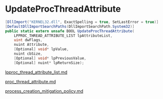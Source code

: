 # UpdateProcThreadAttribute

```csharp
[DllImport("KERNEL32.dll", ExactSpelling = true, SetLastError = true)]
[DefaultDllImportSearchPaths(DllImportSearchPath.System32)]
public static extern unsafe BOOL UpdateProcThreadAttribute(
    LPPROC_THREAD_ATTRIBUTE_LIST lpAttributeList,
    uint dwFlags,
    nuint Attribute,
    [Optional] void* lpValue,
    nuint cbSize,
    [Optional] void* lpPreviousValue,
    [Optional] nuint* lpReturnSize);
```

[lpproc\_thread\_attribute\_list.md](../threading/lpproc\_thread\_attribute\_list.md "mention")

[proc\_thread\_attribute.md](../threading/proc\_thread\_attribute.md "mention")

[process\_creation\_mitigation\_policy.md](../threading/process\_creation\_mitigation\_policy.md "mention")

